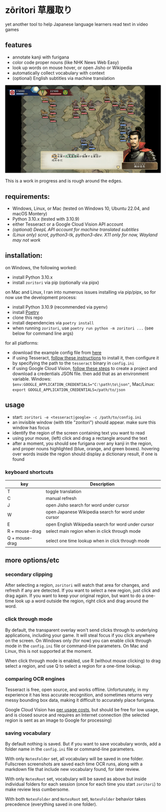 # zōritori 草履取り

yet another tool to help Japanese language learners read text in video games

## features

* annotate kanji with furigana
* color code proper nouns (like NHK News Web Easy)
* look up words on mouse hover, or open Jisho or Wikipedia
* automatically collect vocabulary with context
* (optional) English subtitles via machine translation

![Taiko Risshiden V](https://github.com/okonomichiyaki/zoritori/blob/main/screenshots/taiko1.png?raw=true "Taiko Risshiden V")

This is a work in progress and is rough around the edges.

## requirements:

* Windows, Linux, or Mac (tested on Windows 10, Ubuntu 22.04, and macOS Montery)
* Python 3.10.x (tested with 3.10.9)
* either Tesseract or a Google Cloud Vision API account
* *(optional) DeepL API account for machine translated subtitles*
* *(Linux only) scrot, python3-tk, python3-dev. X11 only for now, Wayland may not work*

## installation:

on Windows, the following worked:

* install Python 3.10.x
* install `zoritori` via pip (optionally via pipx)

on Mac and Linux, I ran into numerous issues installing via pip/pipx, so for now use the development process:

* install Python 3.10.9 (recommended via pyenv)
* install [Poetry](https://python-poetry.org/)
* clone this repo
* install dependencies via `poetry install`
* when running `zoritori`, use `poetry run python -m zoritori ...` (see below for command line args)

for all platforms:

* download the example config file from [here](https://github.com/okonomichiyaki/zoritori/blob/main/config.ini)
* if using Tesseract, [follow these instructions](https://github.com/tesseract-ocr/tesseract) to install it, then configure it by specifying the path to the `tesseract` binary in `config.ini`
* if using Google Cloud Vision, [follow these steps](https://cloud.google.com/vision/docs/detect-labels-image-client-libraries) to create a project and download a credentials JSON file. then add that as an environment variable. Windows: `$env:GOOGLE_APPLICATION_CREDENTIALS="C:\path\to\json"`, Mac/Linux: `export GOOGLE_APPLICATION_CREDENTIALS=/path/to/json`

## usage

* start: `zoritori -e <tesseract|google> -c /path/to/config.ini`
* an invisible window (with title "zoritori") should appear. make sure this window has focus
* identify the region of the screen containing text you want to read
* using your mouse, (left) click and drag a rectangle around the text
* after a moment, you should see furigana over any kanji in the region, and proper nouns highlighted (blue, orange, and green boxes). hovering over words inside the region should display a dictionary result, if one is found

### keyboard shortcuts

| key | Description |
| ----------- | ----------- |
| T | toggle translation    |
| C | manual refresh        |
| J | open Jisho search for word under cursor |
| W | open Japanese Wikipedia search for word under cursor |
| E | open English Wikipedia search for word under cursor  |
| R + mouse-drag | select main region when in click through mode |
| Q + mouse-drag | select one time lookup when in click through mode |

## more options/etc

### secondary clipping

After selecting a region, `zoritori` will watch that area for changes, and refresh if any are detected. If you want to select a new region, just click and drag again. If you want to keep your original region, but want to do a one-time look up a word outside the region, right click and drag around the word.

### click through mode

By default, the transparent overlay won't send clicks through to underlying applications, including your game. It will steal focus if you click anywhere on the screen. On Windows only (for now) you can enable click through mode in the `config.ini` file or command-line parameters. On Mac and Linux, this is not supported at the moment.

When click through mode is enabled, use R (without mouse clicking) to drag select a region, and use Q to select a region for a one-time lookup.

### comparing OCR engines

Tesseract is free, open source, and works offline. Unfortunately, in my experience it has less accurate recognition, and sometimes returns very messy bounding box data, making it difficult to accurately place furigana.

Google Cloud Vision has [per usage costs](https://cloud.google.com/vision/pricing), but should be free for low usage, and is closed source and requires an Internet connection (the selected region is sent as an image to Google for processing)

### saving vocabulary

By default nothing is saved. But if you want to save vocabulary words, add a folder name in the `config.ini` file or command-line parameters. 

With only `NotesFolder` set, all vocabulary will be saved in one folder. Fullscreen screenshots are saved each time OCR runs, along with a markdown file that include new vocabulary found, for later review.

With only `NotesRoot` set, vocabulary will be saved as above but inside individual folders for each session (once for each time you start `zoritori`) to make review less cumbersome.

With both `NotesFolder` and `NotesRoot` set, `NotesFolder` behavior takes precedence (everything saved in one folder).
